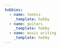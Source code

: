 ```yaml
---
hobbies:
  - name: tennis
    _template: hobby
  - name: guitars
    _template: hobby
  - name: music writing
    _template: hobby
---
```


